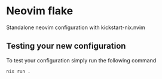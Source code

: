 # Neovim flake

Standalone neovim configuration with kickstart-nix.nvim

## Testing your new configuration

To test your configuration simply run the following command

```
nix run .
```
